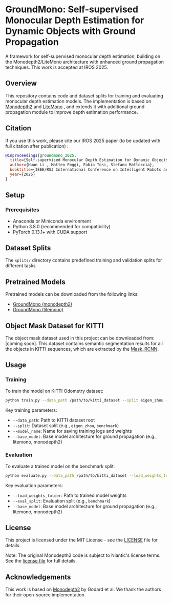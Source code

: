 # GroundMono: Self-supervised Monocular Depth Estimation for Dynamic Objects with Ground Propagation

A framework for self-supervised monocular depth estimation, building on the Monodepth2/LiteMono architecture with enhanced ground propagation techniques. This work is accepted at IROS 2025.


## Overview
This repository contains code and dataset splits for training and evaluating monocular depth estimation models. The implementation is based on [Monodepth2](https://github.com/nianticlabs/monodepth2) and [LiteMono](https://github.com/noahzn/Lite-Mono) , and extends it with additional ground propagation module to improve depth estimation performance.


## Citation
If you use this work, please cite our IROS 2025 paper (to be updated with full citation after publication) :
```bibtex
@inproceedings{groundmono_2025,
  title={Self-supervised Monocular Depth Estimation for Dynamic Objects with Ground Propagation},
  author={Huan Li , Matteo Poggi, Fabio Tosi, Stefano Mattoccia},
  booktitle={IEEE/RSJ International Conference on Intelligent Robots and Systems (IROS)},
  year={2025}
}

```

## Setup

### Prerequisites
- Anaconda or Miniconda environment
- Python 3.8.0 (recommended for compatibility)
- PyTorch 0.13.1+ with CUDA support


## Dataset Splits
The `splits/` directory contains predefined training and validation splits for different tasks


## Pretrained Models
Pretrained models can be downloaded from the following links:
- [GroundMono (monodepth2)](https://drive.google.com/file/d/1PqqDBA20ZRTocvqtt8qQAwTzhqy6yIKA/view?usp=sharing) 
- [GroundMono (litemono)](https://drive.google.com/file/d/1abZK5w6bx_GWaBH8z_e9MZD66aLq5mTc/view?usp=sharing)

## Object Mask Dataset for KITTI
The object mask dataset used in this project can be downloaded from: [coming soon]. This dataset contains semantic segmentation results for all the objects in KITTI sequences, which are extracted by the [Mask_RCNN](https://github.com/matterport/Mask_RCNN).


## Usage

### Training
To train the model on KITTI Odometry dataset:
```bash
python train.py --data_path /path/to/kitti_dataset --split eigen_zhou --base_model monodepth2
```

Key training parameters:
- `--data_path`: Path to KITTI dataset root
- `--split`: Dataset split (e.g., `eigen_zhou`, `benchmark`)
- `--model_name`: Name for saving training logs and weights
- `--base_model`: Base model architecture for ground propagation (e.g., litemono, monodepth2)


### Evaluation
To evaluate a trained model on the benchmark split:
```bash
python evaluate.py --data_path /path/to/kitti_dataset --load_weights_folder /path/to/trained_weights --eval_split eigen_benchmark  --base_model monodepth2
```

Key evaluation parameters:
- `--load_weights_folder`: Path to trained model weights
- `--eval_split`: Evaluation split (e.g., `benchmark`)
- `--base_model`: Base model architecture for ground propagation (e.g., litemono, monodepth2)


## License
This project is licensed under the MIT License - see the [LICENSE](LICENSE) file for details.

Note: The original Monodepth2 code is subject to Niantic's license terms. See the [license file](LICENSE) for full details.


## Acknowledgements
This work is based on [Monodepth2](https://github.com/nianticlabs/monodepth2) by Godard et al. We thank the authors for their open-source implementation.